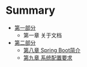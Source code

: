 # Summary

* [第一部分](//Part-1.md)
  * 第一章 关于文档
* [第二部分](/Part-2.md)
  * [第八章 Spring Boot简介](//chapter-8.md)
  * [第九章 系统配置要求](/Chapter-9.md)



